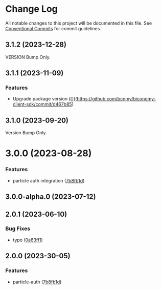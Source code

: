 # Change Log

All notable changes to this project will be documented in this file.
See [Conventional Commits](https://conventionalcommits.org) for commit guidelines.

## 3.1.2 (2023-12-28)

VERSION Bump Only.

## 3.1.1 (2023-11-09)


### Features

* Upgrade package version ([])(https://github.com/bcnmy/biconomy-client-sdk/commit/d467b85)


## 3.1.0 (2023-09-20)
Version Bump Only.



# 3.0.0 (2023-08-28)


### Features

* particle auth integration ([7b8fb1d](https://github.com/bcnmy/biconomy-client-sdk/commit/7b8fb1d05e3cc0196bc15806fa48100701af181e))





## 3.0.0-alpha.0 (2023-07-12)





## 2.0.1 (2023-06-10)


### Bug Fixes

* typo ([0a63ff1](https://github.com/bcnmy/biconomy-client-sdk/commit/0a63ff17bb38b1bc2fd68669b74c2efd5a959d31))


## 2.0.0 (2023-30-05)

### Features
* particle-auth ([7b8fb1d](https://github.com/bcnmy/biconomy-client-sdk/commit/7b8fb1d05e3cc0196bc15806fa48100701af181e))
